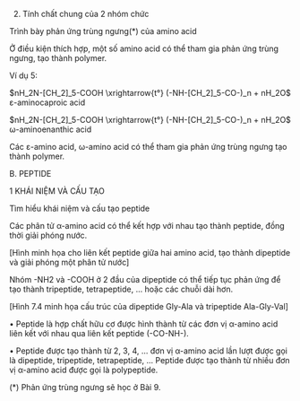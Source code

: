2. Tính chất chung của 2 nhóm chức

Trình bày phản ứng trùng ngưng(*) của amino acid

Ở điều kiện thích hợp, một số amino acid có thể tham gia phản ứng trùng ngưng, tạo thành polymer.

Ví dụ 5:

$nH_2N-[CH_2]_5-COOH \xrightarrow{t°} (-NH-[CH_2]_5-CO-)_n + nH_2O$
ε-aminocaproic acid

$nH_2N-[CH_2]_5-COOH \xrightarrow{t°} (-NH-[CH_2]_5-CO-)_n + nH_2O$
ω-aminoenanthic acid

Các ε-amino acid, ω-amino acid có thể tham gia phản ứng trùng ngưng tạo thành polymer.

B. PEPTIDE

1 KHÁI NIỆM VÀ CẤU TẠO

Tìm hiểu khái niệm và cấu tạo peptide

Các phân tử α-amino acid có thể kết hợp với nhau tạo thành peptide, đồng thời giải phóng nước.

[Hình minh họa cho liên kết peptide giữa hai amino acid, tạo thành dipeptide và giải phóng một phân tử nước]

Nhóm -NH2 và -COOH ở 2 đầu của dipeptide có thể tiếp tục phản ứng để tạo thành tripeptide, tetrapeptide, ... hoặc các chuỗi dài hơn.

[Hình 7.4 minh họa cấu trúc của dipeptide Gly-Ala và tripeptide Ala-Gly-Val]

• Peptide là hợp chất hữu cơ được hình thành từ các đơn vị α-amino acid liên kết với nhau qua liên kết peptide (-CO-NH-).

• Peptide được tạo thành từ 2, 3, 4, ... đơn vị α-amino acid lần lượt được gọi là dipeptide, tripeptide, tetrapeptide, ... Peptide được tạo thành từ nhiều đơn vị α-amino acid được gọi là polypeptide.

(*) Phản ứng trùng ngưng sẽ học ở Bài 9.